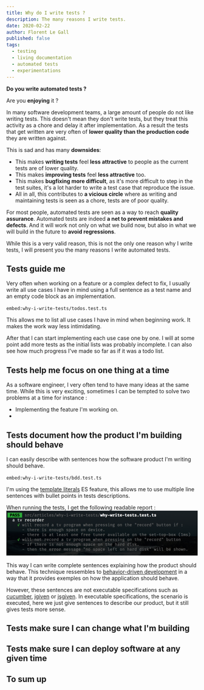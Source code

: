 ```yaml
---
title: Why do I write tests ?
description: The many reasons I write tests.
date: 2020-02-22
author: Florent Le Gall
published: false
tags:
  - testing
  - living documentation
  - automated tests
  - experimentations
---
```


**Do you write automated tests ?**

Are you **enjoying** it ?

In many software development teams, a large amount of people do not like writing tests. This doesn't mean they don't write tests, but they treat this activity as a chore and delay it after implementation. As a result the tests that get written are very often of **lower quality than the production code** they are written against.

This is sad and has many **downsides**:

- This makes **writing tests** feel **less attractive** to people as the current tests are of lower quality.
- This makes **improving tests** feel **less attractive** too.
- This makes **bugfixing more difficult**, as it's more difficult to step in the test suites, it's a lot harder to write a test case that reproduce the issue.
- All in all, this contributes to **a vicious circle** where as writing and maintaining tests is seen as a chore, tests are of poor quality.

For most people, automated tests are seen as a way to reach **quality assurance**. Automated tests are indeed **a net to prevent mistakes and defects**. And it will work not only on what we build now, but also in what we will build in the future to **avoid regressions**.

While this is a very valid reason, this is not the only one reason why I write tests, I will present you the many reasons I write automated tests.

## Tests guide me

Very often when working on a feature or a complex defect to fix, I usually write all use cases I have in mind using a full sentence as a test name and an empty code block as an implementation.

`embed:why-i-write-tests/todos.test.ts`

This allows me to list all use cases I have in mind when beginning work. It makes the work way less intimidating.

After that I can start implementing each use case one by one. I will at some point add more tests as the initial lists was probably incomplete. I can also see how much progress I've made so far as if it was a todo list.

## Tests help me focus on one thing at a time

As a software engineer, I very often tend to have many ideas at the same time. While this is very exciting, sometimes I can be tempted to solve two problems at a time for instance :

- Implementing the feature I'm working on.
-

## Tests document how the product I'm building should behave

I can easily describe with sentences how the software product I'm writing should behave.

`embed:why-i-write-tests/bdd.test.ts`

I'm using the [template literals](https://developer.mozilla.org/en-US/docs/Web/JavaScript/Reference/Template_literals) ES feature, this allows me to use multiple line sentences with bullet points in tests descriptions.

When running the tests, I get the following readable report :
![](./jest.png)

This way I can write complete sentences explaining how the product should behave. This technique ressembles to [behavior-driven development](https://en.wikipedia.org/wiki/Behavior-driven_development) in a way that it provides exemples on how the application should behave.

However, these sentences are not executable specifications such as [cucumber](https://cucumber.io/), [jgiven](http://jgiven.org/) or [jsgiven](https://jsgiven.org/). In executable specifications, the scenario is executed, here we just give sentences to describe our product, but it still gives tests more sense.

## Tests make sure I can change what I'm building

## Tests make sure I can deploy software at any given time

## To sum up
